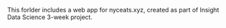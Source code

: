 This forlder includes a web app for nyceats.xyz, created as part of Insight Data Science 3-week project.
